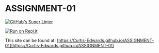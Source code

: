 # ASSIGNMENT-01

[![GitHub's Super Linter](https://github.com/Curtis-Edwards/ASSIGNMENT-01/workflows/GitHub's%20Super%20Linter/badge.svg)](https://github.com/Curtis-Edwards/ASSIGNMENT-01/actions)

[![Run on Repl.it](https://repl.it/badge/github/Curtis-Edwards/ASSIGNMENT-01)](https://repl.it/github/Curtis-Edwards/ASSIGNMENT-01)

This site can be found at: [https://Curtis-Edwards.github.io/ASSIGNMENT-01](https://Curtis-Edwards.github.io/ASSIGNMENT-01)
